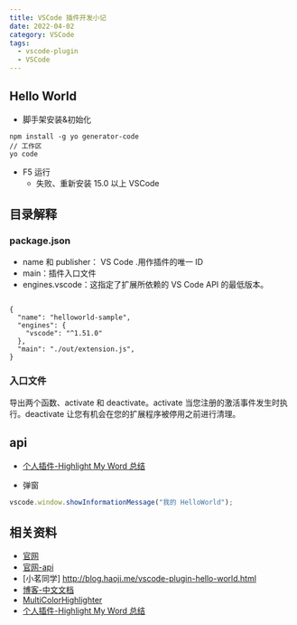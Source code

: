 ```yaml
---
title: VSCode 插件开发小记
date: 2022-04-02
category: VSCode
tags: 
  - vscode-plugin
  - VSCode
---
```


<!-- more -->
## Hello World

- 脚手架安装&初始化

```
npm install -g yo generator-code
// 工作区
yo code
```

- F5 运行
  - 失败、重新安装 15.0 以上 VSCode

## 目录解释

### package.json

- name 和 publisher： VS Code <publisher>.<name>用作插件的唯一 ID
- main：插件入口文件
- engines.vscode：这指定了扩展所依赖的 VS Code API 的最低版本。

```

{
  "name": "helloworld-sample",
  "engines": {
    "vscode": "^1.51.0"
  },
  "main": "./out/extension.js",
}

```

### 入口文件

导出两个函数、activate 和 deactivate。activate 当您注册的激活事件发生时执行。deactivate 让您有机会在您的扩展程序被停用之前进行清理。

## api

- [个人插件-Highlight My Word 总结](https://juejin.cn/post/7021931752914419743)

- 弹窗

```js
vscode.window.showInformationMessage("我的 HelloWorld");
```

## 相关资料

- [官网](https://code.visualstudio.com/api)
- [官网-api](https://code.visualstudio.com/api/references/vscode-api)
- [小茗同学] http://blog.haoji.me/vscode-plugin-hello-world.html
- [博客-中文文档](https://liiked.github.io/VS-Code-Extension-Doc-ZH/#/)
- [MultiColorHighlighter](https://hub.fastgit.org/456ken/Highlighter-vscode)
- [个人插件-Highlight My Word 总结](https://juejin.cn/post/7021931752914419743)
